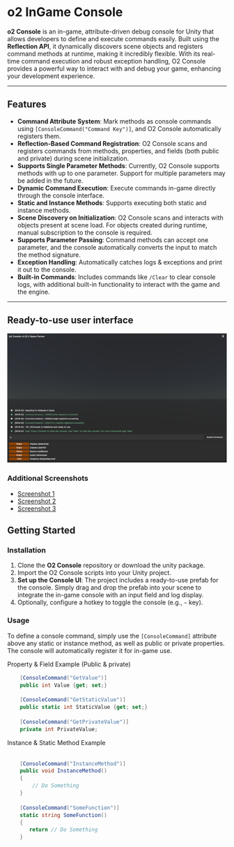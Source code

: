 # o2 InGame Console

**o2 Console** is an in-game, attribute-driven debug console for Unity that allows developers to define and execute commands easily. Built using the **Reflection API**, it dynamically discovers scene objects and registers command methods at runtime, making it incredibly flexible. With its real-time command execution and robust exception handling, O2 Console provides a powerful way to interact with and debug your game, enhancing your development experience.

---

## Features

- **Command Attribute System**: Mark methods as console commands using `[ConsoleCommand("Command Key")]`, and O2 Console automatically registers them.
- **Reflection-Based Command Registration**: O2 Console scans and registers commands from methods, properties, and fields (both public and private) during scene initialization.
- **Supports Single Parameter Methods**: Currently, O2 Console supports methods with up to one parameter. Support for multiple parameters may be added in the future.
- **Dynamic Command Execution**: Execute commands in-game directly through the console interface.
- **Static and Instance Methods**: Supports executing both static and instance methods.
- **Scene Discovery on Initialization**: O2 Console scans and interacts with objects present at scene load. For objects created during runtime, manual subscription to the console is required.
- **Supports Parameter Passing**: Command methods can accept one parameter, and the console automatically converts the input to match the method signature.
- **Exception Handling**: Automatically catches logs & exceptions and print it out to the console.
- **Built-in Commands**: Includes commands like `/Clear` to clear console logs, with additional built-in functionality to interact with the game and the engine.


---
## Ready-to-use user interface
![O2 Console Screenshot](Console%20UI%20Images/ConsoleIM%20(5).png)
### Additional Screenshots
- [Screenshot 1](Console%UI%Images/ConsoleIM%(2).png)
- [Screenshot 2](Console%UI%Images/ConsoleIM%(4).png)
- [Screenshot 3](Console%UI%Images/ConsoleIM%(6).png)

## Getting Started

### Installation

1. Clone the **O2 Console** repository or download the unity package.
2. Import the O2 Console scripts into your Unity project.
3. **Set up the Console UI**: The project includes a ready-to-use prefab for the console. Simply drag and drop the prefab into your scene to integrate the in-game console with an input field and log display.
4. Optionally, configure a hotkey to toggle the console (e.g., `~` key).

### Usage

To define a console command, simply use the `[ConsoleCommand]` attribute above any static or instance method, as well as public or private properties. The console will automatically register it for in-game use.

Property & Field Example (Public & private)
```csharp
    [ConsoleCommand("GetValue")]
    public int Value {get; set;}

    [ConsoleCommand("GetStaticValue")]
    public static int StaticValue {get; set;}

    [ConsoleCommand("GetPrivateValue")]
    private int PrivateValue;
```````
Instance & Static Method Example
```csharp

    [ConsoleCommand("InstanceMethod")]
    public void InstanceMethod()
    {
        // Do Something
    }
    
    [ConsoleCommand("SomeFunction")]
    static string SomeFunction()
    {
       return // Do Something
    }
```````
